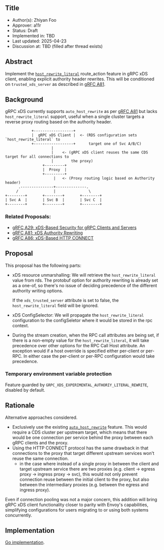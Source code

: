 Title
----
* Author(s): Zhiyan Foo
* Approver: a11r
* Status: Draft
* Implemented in: TBD
* Last updated: 2025-04-23
* Discussion at: TBD (filled after thread exists)

## Abstract

Implement the 
[`host_rewrite_literal`](https://www.envoyproxy.io/docs/envoy/latest/api-v3/config/route/v3/route_components.proto#envoy-v3-api-field-config-route-v3-routeaction-host-rewrite-literal) 
route_action feature in gRPC xDS client, enabling explicit authority header rewrites. This will
be conditioned on `trusted_xds_server` as described in [gRFC A81][A81].


## Background

gRPC xDS currently supports `auto_host_rewrite` as per [gRFC A81][A81] but lacks `host_rewrite_literal`
support, useful when a single cluster targets a reverse proxy routing based on the authority
header.
```
            +------------------+
            |  gRPC xDS Client |  <- (RDS configuration sets `host_rewrite_literal` to
            +------------------+      target one of Svc A/B/C)
                     |
                     |    <- (gRPC xDS client reuses the same CDS target for all connections to
                     |        the proxy)
                 +---------+
                 |  Proxy  |
                 +---------+
                      |   <- (Proxy routing logic based on Authority header)
      .---------------+--------------.
     /                |               \
+--------+       +--------+       +--------+
| Svc A  |       | Svc B  |       | Svc C  |
+--------+       +--------+       +--------+
```

### Related Proposals:
* [gRFC A29: xDS-Based Security for gRPC Clients and Servers][A29]
* [gRFC A81: xDS Authority Rewriting][A81]
* [gRFC A86: xDS-Based HTTP CONNECT][A86]


## Proposal

This proposal has the following parts:
- xDS resource unmarshalling: We will retrieve the `host_rewrite_literal` value from rds. The
  protobuf option for authority rewriting is already set as a one-of, so there's no issue of
  deciding precedence of the different authority writing options.

  If the `xds_trusted_server` attribute is set to false, the `host_rewrite_literal` field will
  be ignored.

- xDS ConfigSelector: We will propagate the `host_rewrite_literal` configuration to the
  configSeletor where it would be stored in the rpc context. 

- During the stream creation, when the RPC call attributes are being set, if there is a non-empty
  value for the `host_rewrite_literal`, it will take precedence over other options for the RPC
  Call Host attribute. An exception would if a host override is specified either per-client or
  per-RPC. In either case the per-client or per-RPC configuration would take precedence.


### Temporary environment variable protection

Feature guarded by `GRPC_XDS_EXPERIMENTAL_AUTHORIY_LITERAL_REWRITE`, disabled by default.

## Rationale

Alternative approaches considered.
- Exclusively use the existing [`auto_host_rewrite`][route_action] feature. This would require a
  CDS cluster per upstream target, which means that there would be one connection per service
  behind the proxy between each gRPC clients and the proxy.
- Using the HTTP CONNECT protocol has the same drawback in that connections to the proxy that
  target different upstream services won't reuse the same connection.
   - in the case where instead of a single proxy in between the client and target upstream
     service there are two proxies (e.g. client -> egress proxy -> ingress proxy -> svc), this
     would not only prevent connection reuse between the initial client to the proxy, but also
     between the intermediary proxies (e.g. between the egress and ingress proxy).

Even if connection pooling was not a major concern, this addition will bring gRPC xDS client
functionality closer to parity with Envoy's capabilities, simplifying configurations for users
migrating to or using both systems concurrently.

## Implementation

[Go implementation](https://github.com/zhiyanfoo/grpc-go/pull/2/files).

[A29]: A29-xds-tls-security.md
[A81]: A81-xds-authority-rewriting.md
[A86]: https://github.com/grpc/proposal/pull/455
[route_action]: https://www.envoyproxy.io/docs/envoy/latest/api-v3/config/route/v3/route_components.proto
